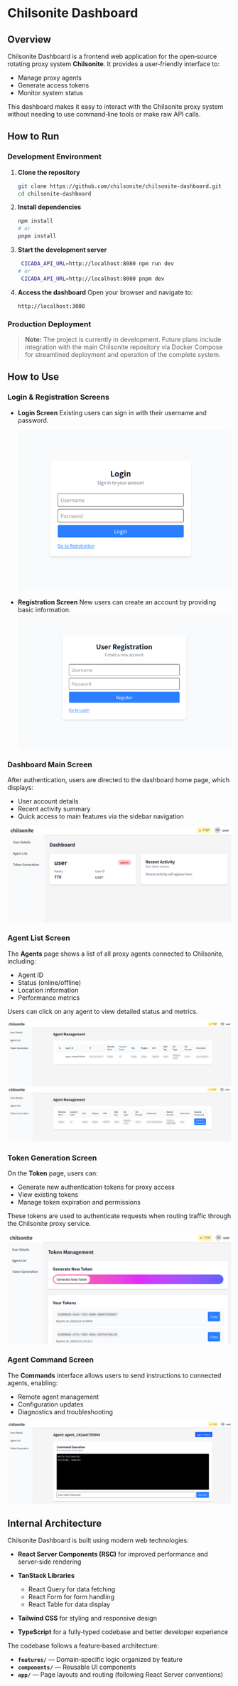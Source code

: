 # Chilsonite Dashboard

## Overview

Chilsonite Dashboard is a frontend web application for the open‑source rotating proxy system **Chilsonite**. It provides a user‑friendly interface to:

- Manage proxy agents  
- Generate access tokens  
- Monitor system status  

This dashboard makes it easy to interact with the Chilsonite proxy system without needing to use command‑line tools or make raw API calls.

## How to Run

### Development Environment

1. **Clone the repository**  
   ```bash
   git clone https://github.com/chilsonite/chilsonite-dashboard.git
   cd chilsonite-dashboard
    ```

2. **Install dependencies**

   ```bash
   npm install
   # or
   pnpm install
   ```

3. **Start the development server**

   ```bash
    CICADA_API_URL=http://localhost:8080 npm run dev
   # or
    CICADA_API_URL=http://localhost:8080 pnpm dev
   ```

4. **Access the dashboard**
   Open your browser and navigate to:

   ```
   http://localhost:3000
   ```

### Production Deployment

> **Note:**
> The project is currently in development. Future plans include integration with the main Chilsonite repository via Docker Compose for streamlined deployment and operation of the complete system.

## How to Use

### Login & Registration Screens

* **Login Screen**
  Existing users can sign in with their username and password.

   ![Login Screen](./images/login.png)

* **Registration Screen**
  New users can create an account by providing basic information.
   ![Registration Screen](./images/register.png)

### Dashboard Main Screen

After authentication, users are directed to the dashboard home page, which displays:

* User account details
* Recent activity summary
* Quick access to main features via the sidebar navigation

![Dashboard Main Screen](./images/user_details.png)

### Agent List Screen

The **Agents** page shows a list of all proxy agents connected to Chilsonite, including:

* Agent ID
* Status (online/offline)
* Location information
* Performance metrics

Users can click on any agent to view detailed status and metrics.

![Dashboard Main Screen](./images/agent1.png)
![Dashboard Main Screen](./images/agent2.png)

### Token Generation Screen

On the **Token** page, users can:

* Generate new authentication tokens for proxy access
* View existing tokens
* Manage token expiration and permissions

These tokens are used to authenticate requests when routing traffic through the Chilsonite proxy service.

![Dashboard Main Screen](./images/token.png)


### Agent Command Screen

The **Commands** interface allows users to send instructions to connected agents, enabling:

* Remote agent management
* Configuration updates
* Diagnostics and troubleshooting

![Dashboard Main Screen](./images/command.png)

## Internal Architecture

Chilsonite Dashboard is built using modern web technologies:

* **React Server Components (RSC)** for improved performance and server‑side rendering
* **TanStack Libraries**

  * React Query for data fetching
  * React Form for form handling
  * React Table for data display
* **Tailwind CSS** for styling and responsive design
* **TypeScript** for a fully‑typed codebase and better developer experience

The codebase follows a feature‑based architecture:

* **`features/`** — Domain‑specific logic organized by feature
* **`components/`** — Reusable UI components
* **`app/`** — Page layouts and routing (following React Server conventions)


